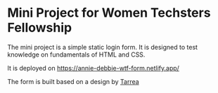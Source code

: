 # Mini Project for Women Techsters Fellowship
The mini project is a simple static login form. It is designed to test knowledge on fundamentals of HTML and CSS.

It is deployed on https://annie-debbie-wtf-form.netlify.app/

The form is built based on a design by [Tarrea](https://www.figma.com/community/file/935017640657988830)
